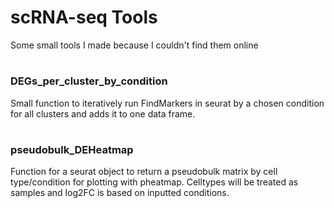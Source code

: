 # scRNA-seq Tools
Some small tools I made because I couldn't find them online

#

### DEGs_per_cluster_by_condition
Small function to iteratively run FindMarkers in seurat by a chosen condition for all clusters and adds it to one data frame.

#
### pseudobulk_DEHeatmap
Function for a seurat object to return a pseudobulk matrix by cell type/condition for plotting with pheatmap. Celltypes will be treated as samples and log2FC is based on inputted conditions.
